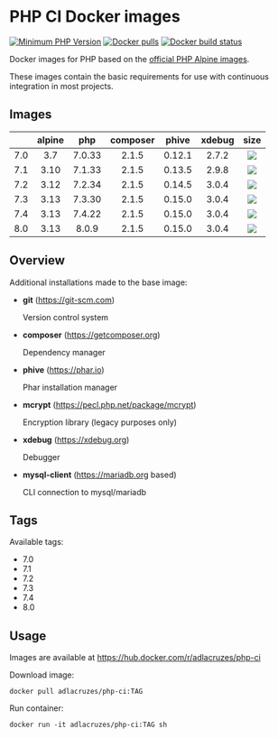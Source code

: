 # PHP CI Docker images

[![Minimum PHP Version](https://img.shields.io/badge/php-%3E%3D%207.0-8892BF.svg?style=square)](https://php.net/)
[![Docker pulls](https://img.shields.io/docker/pulls/adlacruzes/php-ci?style=square)](https://hub.docker.com/r/adlacruzes/php-ci)
[![Docker build status](https://img.shields.io/docker/cloud/build/adlacruzes/php-ci?style=square)](https://hub.docker.com/r/adlacruzes/php-ci/builds)

Docker images for PHP based on the [official PHP Alpine images](https://hub.docker.com/r/_/php/).

These images contain the basic requirements for use with continuous integration in most projects.

## Images

|     | alpine | php    | composer | phive  | xdebug | size
| --- | :---:  | :---:  | :---:    | :---:  | :---:  | :---:
| 7.0 | 3.7    | 7.0.33 | 2.1.5 | 0.12.1 | 2.7.2  | ![](https://img.shields.io/docker/image-size/adlacruzes/php-ci/7.0?style=square)
| 7.1 | 3.10   | 7.1.33 | 2.1.5 | 0.13.5 | 2.9.8  | ![](https://img.shields.io/docker/image-size/adlacruzes/php-ci/7.1?style=square)
| 7.2 | 3.12   | 7.2.34 | 2.1.5 | 0.14.5 | 3.0.4  | ![](https://img.shields.io/docker/image-size/adlacruzes/php-ci/7.2?style=square)
| 7.3 | 3.13   | 7.3.30 | 2.1.5 | 0.15.0 | 3.0.4  | ![](https://img.shields.io/docker/image-size/adlacruzes/php-ci/7.3?style=square)
| 7.4 | 3.13   | 7.4.22 | 2.1.5 | 0.15.0 | 3.0.4  | ![](https://img.shields.io/docker/image-size/adlacruzes/php-ci/7.4?style=square)
| 8.0 | 3.13   | 8.0.9  | 2.1.5 | 0.15.0 | 3.0.4  | ![](https://img.shields.io/docker/image-size/adlacruzes/php-ci/8.0?style=square)

## Overview

Additional installations made to the base image:

* **git** (https://git-scm.com) 
    
    Version control system

* **composer** (https://getcomposer.org) 
    
    Dependency manager

* **phive** (https://phar.io) 
    
    Phar installation manager

* **mcrypt** (https://pecl.php.net/package/mcrypt) 
    
    Encryption library (legacy purposes only)

* **xdebug** (https://xdebug.org) 
    
    Debugger

* **mysql-client** (https://mariadb.org based)
    
    CLI connection to mysql/mariadb

## Tags

Available tags:

* 7.0
* 7.1
* 7.2
* 7.3
* 7.4
* 8.0

## Usage

Images are available at https://hub.docker.com/r/adlacruzes/php-ci

Download image:

```
docker pull adlacruzes/php-ci:TAG
```

Run container:

```
docker run -it adlacruzes/php-ci:TAG sh
```
